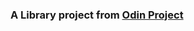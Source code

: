 ### A Library project from [Odin Project](https://www.theodinproject.com/lessons/node-path-javascript-library)